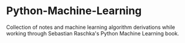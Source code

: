 # Python-Machine-Learning
Collection of notes and machine learning algorithm derivations while working through Sebastian Raschka's Python Machine Learning book.
